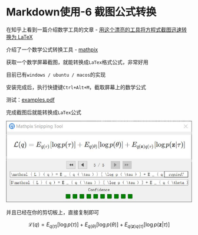 
# Markdown使用-6 截图公式转换


在知乎上看到一篇介绍数学工具的文章 - [用这个漂亮的工具将方程式截图迅速转换为 LaTeX](https://zhuanlan.zhihu.com/p/48077774)

介绍了一个数学公式转换工具 - [mathpix](https://mathpix.com/)

获取一个数学屏幕截图，就能转换成`LaTex`格式公式，非常好用

目前已有`windows / ubuntu / macos`的实现

安装完成后，执行快捷键`Ctrl+Alt+M`，截取屏幕上的数学公式

测试：[examples.pdf](https://mathpix.com/examples.pdf)

完成截图后就能转换成`LaTex`公式

![](./imgs/figure-1.JPG)

并且已经在你的剪切板上，直接复制即可

$$
\mathcal { L } ( q ) = E _ { q ( \tau ) } [ \log p ( \tau ) ] + E _ { q ( \theta ) } [ \log p ( \theta ) ] + E _ { q ( \mathbf { z } ) q ( \tau ) } [ \log p ( \mathbf { z } | \tau ) ]
$$



